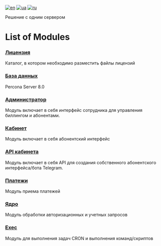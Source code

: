 [![en](https://img.shields.io/badge/lang-en-red.svg)](README.md)
[![ua](https://img.shields.io/badge/lang-ua-yellow.svg)](README.ua.md)
[![ru](https://img.shields.io/badge/lang-ru-blue.svg)](README.ru.md)

Решение с одним сервером

# List of Modules

### [Лицензия](license/README.ru.md)
Каталог, в котором необходимо разместить файлы лицензий

### [База данных](database/README.ru.md)
Percona Server 8.0

### [Администратор](admin/README.ru.md)
Модуль включает в себя интерфейс сотрудника для управления биллингом и абонентами.

### [Кабинет](кабинет/README.ru.md)
Модуль включает в себя абонентский интерфейс

### [API кабинета](cabinet_api/README.ru.md)
Модуль включает в себя API для создания собственного абонентского интерфейса/бота Telegram.

### [Платежи](платежи/README.ru.md)
Модуль приема платежей

### [Ядро](kernel/README.ru.md)
Модуль обработки авторизационных и учетных запросов

### [Exec](exec/README.ru.md)
Модуль для выполнения задач CRON и выполнения команд/скриптов
